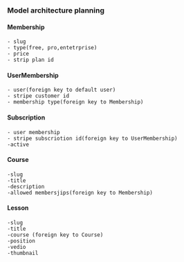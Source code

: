 ### Model architecture planning

#### Membership 
    - slug
    - type(free, pro,entetrprise)
    - price
    - strip plan id

#### UserMembership
    - user(foreign key to default user)
    - stripe customer id
    - membership type(foreign key to Membership)

#### Subscription
    - user membership
    - stripe subscriotion id(foreign key to UserMembership)
    -active

#### Course
    -slug
    -title
    -description
    -allowed membersjips(foreign key to Membership)

#### Lesson
    -slug
    -title
    -course (foreign key to Course)
    -position
    -vedio
    -thumbnail